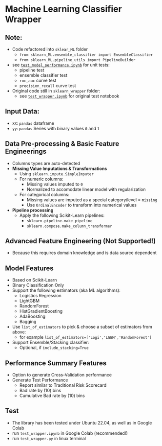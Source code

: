 # Machine Learning Classifier Wrapper

## Note:
* Code refactored into `sklear_ML` folder
  * `from sklearn_ML.ensemble_classifier import EnsembleClassifier`
  * `from sklearn_ML.pipeline_utils import PipelineBuilder`
* see [`test_model_performance.ipynb`](./test_model_performance.ipynb) for unit tests:
  * pipeline test
  * ensemble classifier test
  * `roc_auc` curve test
  * `precision_recall` curve test
* Original code still in `sklearn_wrapper` folder:
  *  see [`test_wrapper.ipynb`](./test_wrapper.pynb) for original test notebook

## Input Data:
* `XX`: `pandas` dataframe
* `yy`: `pandas` Series with binary values `0` and `1`

## Data Pre-processing & Basic Feature Engineerings
* Columns types are auto-detected
* **Missing Value Imputations & Transformations**
  * Using `sklearn.impute.SimpleImputer` 
  * For numeric columns:
    *  Missing values imputed to `0` 
    *  Normalized to accomodate linear model with regularization
  * For categorical columns:
    * Missing values are imputed as a special category/level = `missing`
    * Use `OrdinalEncoder` to transform into numerical values
* **Pipeline processing** 
  * Apply the following Scikit-Learn pipelines:
    * `sklearn.pipeline.make_pipeline`
    * `sklearn.compose.make_column_transformer`

## Advanced Feature Engineering (Not Supported!)
* Because this requires domain knowledge and is data source dependent

## Model Features
* Based on Scikit-Learn
* Binary Classification Only
* Support the following estimators (aka ML algorithms):
  * Logistics Regression
  * LightGBM
  * RandomForest
  * HistGradientBoosting
  * AdaBoosting
  * Bagging
* Use `list_of_estimators` to pick & choose a subset of estimators from above:
  * for example `list_of_estimators=['Logi','LGBM','RandomForest']`
* Support Ensemble/Stacking classifier:
  * Optional, if `include_stacking=True`

## Performance Summary Features
* Option to generate Cross-Validation performance
* Generate Test Performance
  * Report similar to Traditional Risk Scorecard
  * Bad rate by (10) bins
  * Cumulative Bad rate by (10) bins

## Test
* The library has been tested under Ubuntu 22.04, as well as in Google Colab
* run `test_wrapper.ipynb` in Google Colab (recommended!)
* run `test_wrapper.py` in linux terminal
